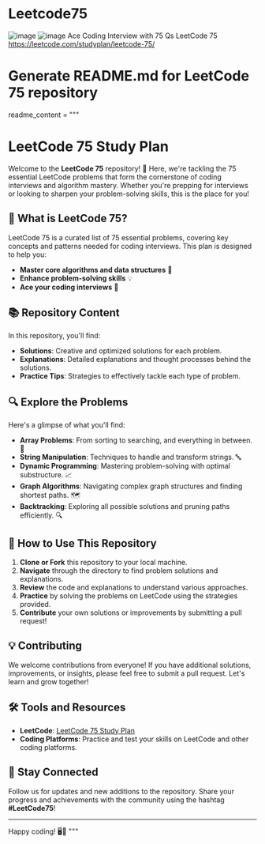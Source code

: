 # Leetcode75
![image](https://github.com/user-attachments/assets/2e29aa2b-a8dd-49a2-9d27-8056e0e88e00)
![image](https://github.com/user-attachments/assets/d8e8d3ee-56f4-4157-924f-56c1a64696f7)
Ace Coding Interview with 75 Qs
LeetCode 75
https://leetcode.com/studyplan/leetcode-75/
# Generate README.md for LeetCode 75 repository

readme_content = """
# LeetCode 75 Study Plan

Welcome to the **LeetCode 75** repository! 🚀 Here, we're tackling the 75 essential LeetCode problems that form the cornerstone of coding interviews and algorithm mastery. Whether you're prepping for interviews or looking to sharpen your problem-solving skills, this is the place for you!

## 🌟 What is LeetCode 75?

LeetCode 75 is a curated list of 75 essential problems, covering key concepts and patterns needed for coding interviews. This plan is designed to help you:

- **Master core algorithms and data structures** 🧠
- **Enhance problem-solving skills** 💡
- **Ace your coding interviews** 🎯

## 📚 Repository Content

In this repository, you'll find:

- **Solutions**: Creative and optimized solutions for each problem.
- **Explanations**: Detailed explanations and thought processes behind the solutions.
- **Practice Tips**: Strategies to effectively tackle each type of problem.

## 🔍 Explore the Problems

Here's a glimpse of what you'll find:

- **Array Problems**: From sorting to searching, and everything in between. 🧩
- **String Manipulation**: Techniques to handle and transform strings. 🔤
- **Dynamic Programming**: Mastering problem-solving with optimal substructure. 📈
- **Graph Algorithms**: Navigating complex graph structures and finding shortest paths. 🗺️
- **Backtracking**: Exploring all possible solutions and pruning paths efficiently. 🔍

## 🚀 How to Use This Repository

1. **Clone or Fork** this repository to your local machine.
2. **Navigate** through the directory to find problem solutions and explanations.
3. **Review** the code and explanations to understand various approaches.
4. **Practice** by solving the problems on LeetCode using the strategies provided.
5. **Contribute** your own solutions or improvements by submitting a pull request!

## 💡 Contributing

We welcome contributions from everyone! If you have additional solutions, improvements, or insights, please feel free to submit a pull request. Let's learn and grow together!

## 🛠️ Tools and Resources

- **LeetCode**: [LeetCode 75 Study Plan](https://leetcode.com/studyplan/leetcode-75/)
- **Coding Platforms**: Practice and test your skills on LeetCode and other coding platforms.

## 📣 Stay Connected

Follow us for updates and new additions to the repository. Share your progress and achievements with the community using the hashtag **#LeetCode75**!

---

Happy coding! 🖥️🚀
"""


